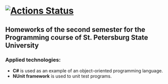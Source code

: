 # [![Actions Status](https://github.com/ASlugin/Homework-2sem/workflows/Build%20and%20Test/badge.svg)](https://github.com/ASlugin/Homework-2sem/actions)
## Homeworks of the second semester for the Programming course of St. Petersburg State University
### Applied technologies:
* **C#** is used as an example of an object-oriented programming language.
* **NUnit framework** is used to unit test programs.